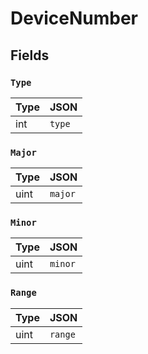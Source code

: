 # DeviceNumber



## Fields


### `Type`



| Type | JSON |
| ---- | -----------|
| int | `type` |

### `Major`



| Type | JSON |
| ---- | -----------|
| uint | `major` |

### `Minor`



| Type | JSON |
| ---- | -----------|
| uint | `minor` |

### `Range`



| Type | JSON |
| ---- | -----------|
| uint | `range` |
